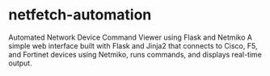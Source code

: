 # netfetch-automation
Automated Network Device Command Viewer using Flask and Netmiko A simple web interface built with Flask and Jinja2 that connects to Cisco, F5, and Fortinet devices using Netmiko, runs commands, and displays real-time output.
